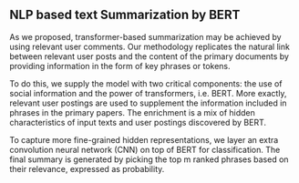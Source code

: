 ## NLP based text Summarization by BERT

As we proposed, transformer-based summarization may be achieved by using relevant user comments. Our methodology replicates the natural link between relevant user posts and the content of the primary documents by providing information in the form of key phrases or tokens.

To do this, we supply the model with two critical components: the use of social information and the power of transformers, i.e. BERT. More exactly, relevant user postings are used to supplement the information included in phrases in the primary papers. The enrichment is a mix of hidden characteristics of input texts and user postings discovered by BERT.

To capture more fine-grained hidden representations, we layer an extra convolution neural network (CNN) on top of BERT for classification. The final summary is generated by picking the top m ranked phrases based on their relevance, expressed as probability.


